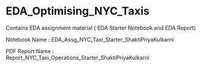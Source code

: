 # EDA_Optimising_NYC_Taxis
Contains EDA assignment material ( EDA Starter Notebook and EDA Report)

Notebook Name : EDA_Assg_NYC_Taxi_Starter_ShaktiPriyaKulkarni

PDF Report Name : Report_NYC_Taxi_Operations_Starter_ShaktiPriyaKulkarni
